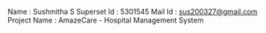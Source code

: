 Name : Sushmitha S
Superset Id : 5301545
Mail Id : sus200327@gmail.com
Project Name : AmazeCare - Hospital Management System
